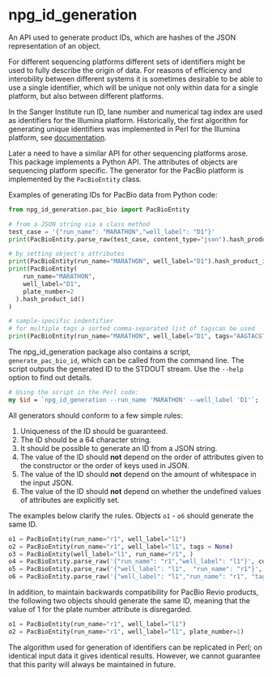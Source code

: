# npg_id_generation

An API used to generate product IDs, which are hashes of the JSON representation
of an object.

For different sequencing platforms different sets of identifiers might be used to
fully describe the origin of data. For reasons of efficiency and interobility
between different systems it is sometimes desirable to be able to use a single
identifier, which will be unique not only within data for a single platform,
but also between different platforms.

In the Sanger Institute run ID, lane number and numerical tag index are used
as identifiers for the Illumina platform. Historically, the first algorithm for
generating unique identifiers was implemented in Perl for the Illumina platform,
see [documentation](https://github.com/wtsi-npg/npg_tracking/blob/master/lib/npg_tracking/glossary/composition.pm
).

Later a need to have a similar API for other sequencing platforms arose. This
package implements a Python API. The attributes of objects are sequencing
platform specific. The generator for the PacBio platform is implemented by the
`PacBioEntity` class.

Examples of generating IDs for PacBio data from Python code:

```python
from npg_id_generation.pac_bio import PacBioEntity

# from a JSON string via a class method
test_case = '{"run_name": "MARATHON","well_label": "D1"}'
print(PacBioEntity.parse_raw(test_case, content_type="json").hash_product_id())

# by setting object's attributes
print(PacBioEntity(run_name="MARATHON", well_label="D1").hash_product_id())
print(PacBioEntity(
    run_name="MARATHON",
    well_label="D1",
    plate_number=2
  ).hash_product_id()
)

# sample-specific indentifier
# for multiple tags a sorted comma-separated list of tagscan be used
print(PacBioEntity(run_name="MARATHON", well_label="D1", tags="AAGTACGT").hash_product_id()
```

The npg_id_generation package also contains a script, `generate_pac_bio_id`,
which can be called from the command line. The script outputs the generated
ID to the STDOUT stream. Use the `--help` option to find out details.

```perl
# Using the script in the Perl code:
my $id = `npg_id_generation --run_name 'MARATHON' --well_label 'D1'`;
```

All generators should conform to a few simple rules:

1. Uniqueness of the ID should be guaranteed.
2. The ID should be a 64 character string.
3. It should be possible to generate an ID from a JSON string.
4. The value of the ID should **not** depend on the order of attributes given
   to the constructor or the order of keys used in JSON.
5. The value of the ID should **not** depend on the amount of whitespace in
   the input JSON.
6. The value of the ID should **not** depend on whether the undefined values
   of attributes are explicitly set.

The examples below clarify the rules. Objects `o1` - `o6` should generate the same ID.

```python
o1 = PacBioEntity(run_name="r1", well_label="l1")
o2 = PacBioEntity(run_name="r1", well_label="l1", tags = None)
o3 = PacBioEntity(well_label="l1", run_name="r1", )
o4 = PacBioEntity.parse_raw('{"run_name": "r1","well_label": "l1"}', content_type="json")
o5 = PacBioEntity.parse_raw('{"well_label": "l1",  "run_name": "r1"}', content_type="json")
o6 = PacBioEntity.parse_raw('{"well_label": "l1","run_name": "r1", "tags": null}', content_type="json")
```

In addition, to maintain backwards compatibility for PacBio Revio products,
the following two objects should generate the same ID, meaning that the
value of 1 for the plate number attribute is disregarded.

```python
o1 = PacBioEntity(run_name="r1", well_label="l1")
o2 = PacBioEntity(run_name="r1", well_label="l1", plate_number=1)
```

The algorithm used for generation of identifiers can be replicated in Perl;
on identical input data it gives identical results. However, we cannot
guarantee that this parity will always be maintained in future.
